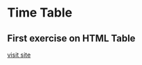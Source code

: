# Time Table
## First exercise on HTML Table
[visit site](https://hilarious-sundae-47a85c.netlify.app/)
